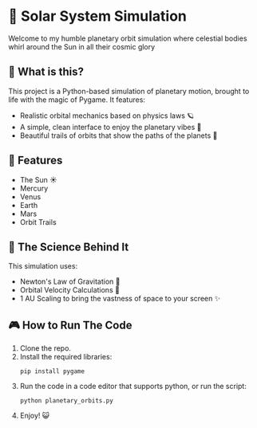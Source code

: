 # 🌌 Solar System Simulation

Welcome to my humble planetary orbit simulation where celestial bodies whirl around the Sun in all their cosmic glory

## 📜 What is this?
This project is a Python-based simulation of planetary motion, brought to life with the magic of Pygame. It features:
- Realistic orbital mechanics based on physics laws 🪐
- A simple, clean interface to enjoy the planetary vibes 🌠
- Beautiful trails of orbits that show the paths of the planets 🎨

## 🚀 Features
- The Sun ☀
- Mercury
- Venus
- Earth
- Mars
- Orbit Trails

## 🔭 The Science Behind It

This simulation uses:
- Newton's Law of Gravitation 🌌
- Orbital Velocity Calculations 📐
- 1 AU Scaling to bring the vastness of space to your screen ✨

## 🎮 How to Run The Code
1. Clone the repo.
2. Install the required libraries:
   ```
   pip install pygame
   ```
3. Run the code in a code editor that supports python, or run the script:
   ```
   python planetary_orbits.py
   ```
4. Enjoy! 😺
